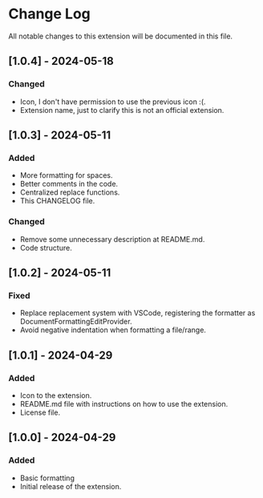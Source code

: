 # Change Log

All notable changes to this extension will be documented in this file.

## [1.0.4] - 2024-05-18

### Changed

- Icon, I don't have permission to use the previous icon :(.
- Extension name, just to clarify this is not an official extension.

## [1.0.3] - 2024-05-11

### Added

- More formatting for spaces.
- Better comments in the code.
- Centralized replace functions.
- This CHANGELOG file.

### Changed

- Remove some unnecessary description at README.md.
- Code structure.

## [1.0.2] - 2024-05-11

### Fixed

- Replace replacement system with VSCode, registering the formatter as DocumentFormattingEditProvider.
- Avoid negative indentation when formatting a file/range.

## [1.0.1] - 2024-04-29

### Added

- Icon to the extension.
- README.md file with instructions on how to use the extension.
- License file.

## [1.0.0] - 2024-04-29

### Added

- Basic formatting
- Initial release of the extension.
